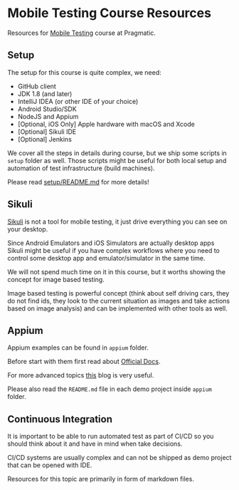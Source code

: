 # Mobile Testing Course Resources

Resources for [Mobile Testing](https://pragmatic.bg/courses/mobile-apps-test-automation-course/) course at Pragmatic.

## Setup

The setup for this course is quite complex, we need:

- GitHub client
- JDK 1.8 (and later)
- IntelliJ IDEA (or other IDE of your choice)
- Android Studio/SDK
- NodeJS and Appium
- [Optional, iOS Only] Apple hardware with macOS and Xcode
- [Optional] Sikuli IDE
- [Optional] Jenkins

We cover all the steps in details during course, but we ship some scripts in `setup` folder as well.
Those scripts might be useful for both local setup and automation of test infrastructure (build machines).

Please read [setup/README.md](setup/README.md) for more details!

## Sikuli

[Sikuli](http://sikulix.com/) is not a tool for mobile testing, it just drive everything you can see on your desktop.

Since Android Emulators and iOS Simulators are actually desktop apps Sikuli might be useful if you have complex workflows where you need to control some desktop app and emulator/simulator in the same time.

We will not spend much time on it in this course, but it worths showing the concept for image based testing.

Image based testing is powerful concept (think about self driving cars, they do not find ids, they look to the current situation as images and take actions based on image analysis) and can be implemented with other tools as well.

## Appium

Appium examples can be found in `appium` folder.

Before start with them first read about [Official Docs](http://appium.io/docs/en/about-appium/intro/).

For more advanced topics [this](https://appiumpro.com/) blog is very useful.

Please also read the `README.md` file in each demo project inside `appium` folder.

## Continuous Integration

It is important to be able to run automated test as part of CI/CD so you should think about it and have in mind when take decisions.

CI/CD systems are usually complex and can not be shipped as demo project that can be opened with IDE.

Resources for this topic are primarily in form of markdown files.
